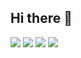 ## Hi there 👋


![](https://raw.githubusercontent.com/mahan-mohammadi/github-stats/master/generated/overview.svg#gh-dark-mode-only)
![](https://raw.githubusercontent.com/mahan-mohammadi/github-stats/master/generated/overview.svg#gh-light-mode-only)
![](https://raw.githubusercontent.com/mahan-mohammadi/github-stats/master/generated/languages.svg#gh-dark-mode-only)
![](https://raw.githubusercontent.com/mahan-mohammadi/github-stats/master/generated/languages.svg#gh-light-mode-only)
